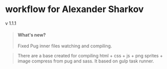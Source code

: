 # workflow for Alexander Sharkov

v 1.1.1

> #### What's new?
> Fixed Pug inner files watching and compiling. 

> There are a base created for compiling html + css + js + png sprites + image compress from pug and sass. It based on gulp task runner.